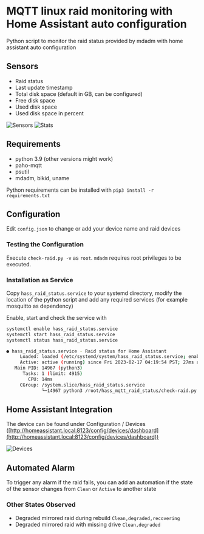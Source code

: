 # MQTT linux raid monitoring with Home Assistant auto configuration

Python script to monitor the raid status provided by mdadm with home assistant auto configuration

## Sensors

 - Raid status
 - Last update timestamp
 - Total disk space (default in GB, can be configured)
 - Free disk space
 - Used disk space
 - Used disk space in percent

 ![Sensors](https://raw.githubusercontent.com/sascha432/hass_mqtt_raid_status/master/sensors.png)
 ![Stats](https://raw.githubusercontent.com/sascha432/hass_mqtt_raid_status/master/stats.png)

## Requirements

- python 3.9 (other versions might work)
- paho-mqtt
- psutil
- mdadm, blkid, uname

Python requirements can be installed with `pip3 install -r requirements.txt`

## Configuration

Edit `config.json` to change or add your device name and raid devices

### Testing the Configuration

Execute `check-raid.py -v` as `root`. `mdadm` requires root privileges to be executed.

### Installation as Service

Copy `hass_raid_status.service` to your systemd directory, modify the location of the python script and add any required services (for example mosquitto as dependency)

Enable, start and check the service with

``` sh
systemctl enable hass_raid_status.service
systemctl start hass_raid_status.service
systemctl status hass_raid_status.service

● hass_raid_status.service - Raid status for Home Assistant
     Loaded: loaded (/etc/systemd/system/hass_raid_status.service; enabled; vendor preset: enabled)
     Active: active (running) since Fri 2023-02-17 04:19:54 PST; 27ms ago
   Main PID: 14967 (python3)
      Tasks: 1 (limit: 4915)
        CPU: 14ms
     CGroup: /system.slice/hass_raid_status.service
             └─14967 python3 /root/hass_mqtt_raid_status/check-raid.py

```

## Home Assistant Integration

The device can be found under Configuration / Devices ([http://homeassistant.local:8123/config/devices/dashboard](http://homeassistant.local:8123/config/devices/dashboard))

![Devices](https://raw.githubusercontent.com/sascha432/hass_mqtt_raid_status/master/device.png)

## Automated Alarm

To trigger any alarm if the raid fails, you can add an automation if the state of the sensor changes from `Clean` or `Active` to another state

### Other States Observed

- Degraded mirrored raid during rebuild `Clean,degraded,recovering`
- Degraded mirrored raid with missing drive `Clean,degraded`
